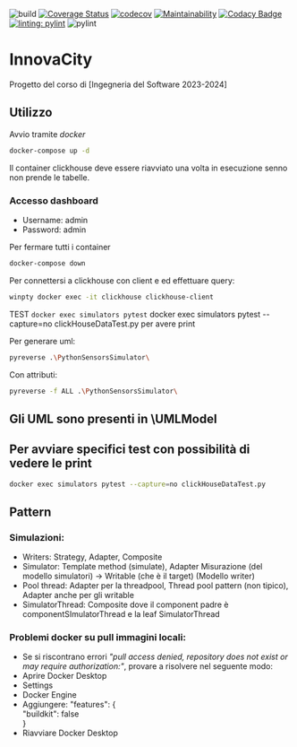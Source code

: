 ![build](https://github.com/ByteOps-swe/MVP/actions/workflows/ci.yml/badge.svg)
[![Coverage Status](https://coveralls.io/repos/github/ByteOps-swe/MVP/badge.svg?branch=main)](https://coveralls.io/github/ByteOps-swe/MVP?branch=main)
[![codecov](https://codecov.io/gh/ByteOps-swe/MVP/graph/badge.svg?token=VSRO4CTN60)](https://codecov.io/gh/ByteOps-swe/MVP/tree/main)
[![Maintainability](https://api.codeclimate.com/v1/badges/a8e8861f6abf888a6552/maintainability)](https://codeclimate.com/github/ByteOps-swe/MVP/maintainability)
[![Codacy Badge](https://app.codacy.com/project/badge/Grade/68c20d2874784c78bf7e4ebcb51aba95)](https://app.codacy.com/gh/ByteOps-swe/MVP/dashboard?utm_source=gh&utm_medium=referral&utm_content=&utm_campaign=Badge_grade)\
[![linting: pylint](https://img.shields.io/badge/linting-pylint-yellowgreen)](https://github.com/pylint-dev/pylint)
![pylint](https://img.shields.io/badge/PyLint-0.00-red?logo=python&logoColor=white)
# InnovaCity

Progetto del corso di [Ingegneria del Software 2023-2024]

## Utilizzo

Avvio tramite _docker_

```bash
docker-compose up -d 
```

Il container clickhouse deve essere riavviato una volta in esecuzione senno non prende le tabelle.

### Accesso dashboard

- Username: admin
- Password: admin

Per fermare tutti i container 

```bash
docker-compose down
```

Per connettersi a clickhouse con client e ed effettuare query:

```bash
winpty docker exec -it clickhouse clickhouse-client
```

TEST
`docker exec simulators pytest`
docker exec simulators pytest --capture=no clickHouseDataTest.py
per avere print

Per generare uml:

```bash
pyreverse .\PythonSensorsSimulator\
```

Con attributi:
```bash
pyreverse -f ALL .\PythonSensorsSimulator\
```
 
## Gli UML sono presenti in \UMLModel

## Per avviare specifici test con possibilità di vedere le print

```bash
docker exec simulators pytest --capture=no clickHouseDataTest.py
```

## Pattern

### Simulazioni:

- Writers: Strategy, Adapter, Composite 
- Simulator: Template method (simulate), Adapter Misurazione (del modello simulatori) -> Writable (che è il target) (Modello writer)
- Pool thread: Adapter per la threadpool, Thread pool pattern (non tipico), Adapter anche per gli writable 
- SimulatorThread: Composite dove il component padre è componentSImulatorThread e la leaf SimulatorThread

### Problemi docker su pull immagini locali:

- Se si riscontrano errori *"pull access denied, repository does not exist or may require authorization:"*, provare a risolvere nel seguente modo:  
- Aprire Docker Desktop
- Settings
- Docker Engine
- Aggiungere:
  "features": {  
    "buildkit": false  
  }
- Riavviare Docker Desktop